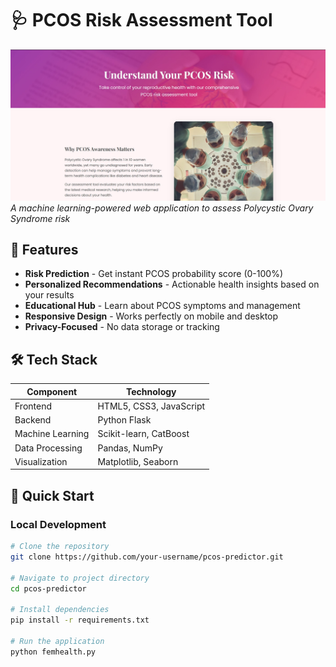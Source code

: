 # 🩺 PCOS Risk Assessment Tool

![App Screenshot](https://github.com/Karanchrish/PCOD/blob/main/SS-1.jpg)  
*A machine learning-powered web application to assess Polycystic Ovary Syndrome risk*

## 🌟 Features

- **Risk Prediction** - Get instant PCOS probability score (0-100%)
- **Personalized Recommendations** - Actionable health insights based on your results
- **Educational Hub** - Learn about PCOS symptoms and management
- **Responsive Design** - Works perfectly on mobile and desktop
- **Privacy-Focused** - No data storage or tracking

## 🛠 Tech Stack

| Component       | Technology |
|-----------------|------------|
| Frontend        | HTML5, CSS3, JavaScript |
| Backend         | Python Flask |
| Machine Learning| Scikit-learn, CatBoost |
| Data Processing | Pandas, NumPy |
| Visualization   | Matplotlib, Seaborn |

## 🚀 Quick Start

### Local Development

```bash
# Clone the repository
git clone https://github.com/your-username/pcos-predictor.git

# Navigate to project directory
cd pcos-predictor

# Install dependencies
pip install -r requirements.txt

# Run the application
python femhealth.py
